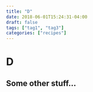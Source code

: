 ```yaml
---
title: "D"
date: 2018-06-01T15:24:31-04:00
draft: false
tags: ["tag1", "tag3"]
categories: ["recipes"] 
---
```


# D

## Some other stuff...